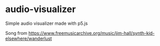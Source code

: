 # audio-visualizer
Simple audio visualizer made with p5.js

Song from https://www.freemusicarchive.org/music/jim-hall/synth-kid-elsewhere/wanderlust